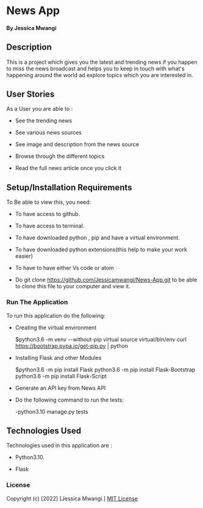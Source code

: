 # News App
#### By Jessica Mwangi
## Description

This is a project  which  gives you the latest and trending news if you happen to miss the news broadcast and helps you to keep in touch with what's happening around the world ad explore topics which you are interested in.

## User Stories
As a User you are able to :

- See the trending news

- See various news sources

- See image and description from the news source

- Browse through the different topics

- Read the full news article once you click it
## Setup/Installation Requirements
To Be able to view this, you need:

- To have access to github.

- To have access to terminal.

- To have downloaded python , pip and have a virtual environment.

- To have downloaded python extensions(this help to make your work easier)

- To have to have either Vs code or atom

- Do git clone https://github.com/Jessicamwangi/News-App.git to be able to clone this file to your computer and view it.

### Run The Application
 
 To run this application do the following:

- Creating the virtual environment

   $python3.6 -m venv --without-pip virtual
   source virtual/bin/env
   curl https://bootstrap.pypa.io/get-pip.py | python

- Installing Flask and other Modules

  $python3.6 -m pip install Flask
  python3.6 -m pip install Flask-Bootstrap
  python3.6 -m pip install Flask-Script

- Generate an API key from News API

 - Do the following command to run the tests:
   
   -python3.10 manage.py tests

## Technologies Used
Technologies used in this application are :

- Python3.10.

- Flask
### License
Copyright (c) [2022] [Jessica Mwangi.]
[MIT License](https://choosealicense.com/licenses/mit/)